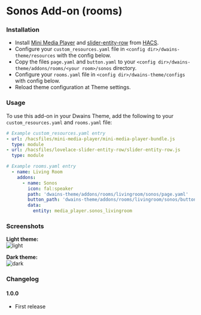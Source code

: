 # Sonos Add-on (rooms)


### Installation
- Install [Mini Media Player](https://github.com/kalkih/mini-media-player) and [slider-entity-row](https://github.com/thomasloven/lovelace-slider-entity-row) from [HACS](https://hacs.xyz).
- Configure your `custom_resources.yaml` file in `<config dir>/dwains-theme/resources` with the config below.
- Copy the files `page.yaml` and `button.yaml` to your `<config dir>/dwains-theme/addons/rooms/<your room>/sonos` directory.
- Configure your `rooms.yaml` file in `<config dir>/dwains-theme/configs` with config below.
- Reload theme configuration at Theme settings.


### Usage
To use this add-on in your Dwains Theme, add the following to your `custom_resources.yaml` and `rooms.yaml` file:
```yaml
# Example custom_resources.yaml entry
- url: /hacsfiles/mini-media-player/mini-media-player-bundle.js
  type: module
- url: /hacsfiles/lovelace-slider-entity-row/slider-entity-row.js
  type: module
```

```yaml
# Example rooms.yaml entry
  - name: Living Room
    addons:
      - name: Sonos
        icon: fal:speaker
        path: 'dwains-theme/addons/rooms/livingroom/sonos/page.yaml'
        button_path: 'dwains-theme/addons/rooms/livingroom/sonos/button.yaml'
        data:
          entity: media_player.sonos_livingroom
```

### Screenshots
**Light theme:**<br>
![light](https://github.com/Klumpke/dwains-theme-addons/blob/master/rooms/sonos/.github/screenshots/light.png "Light")

**Dark theme:**<br>
![dark](https://github.com/Klumpke/dwains-theme-addons/blob/master/rooms/sonos/.github/screenshots/dark.png "Dark")


### Changelog
#### 1.0.0
- First release